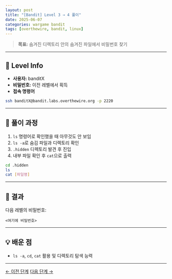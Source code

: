 ```yaml
---
layout: post
title: "[Bandit] Level 3 → 4 풀이"
date: 2025-06-07
categories: wargame bandit
tags: [overthewire, bandit, linux]
---
```


> **목표:** 숨겨진 디렉토리 안의 숨겨진 파일에서 비밀번호 찾기

---

## 🔐 Level Info

- **사용자:** banditX
- **비밀번호:** 이전 레벨에서 획득
- **접속 명령어**
```bash
ssh banditX@bandit.labs.overthewire.org -p 2220
```

---

## 🧪 풀이 과정

1. `ls` 명령어로 확인했을 때 아무것도 안 보임
2. `ls -a`로 숨김 파일과 디렉토리 확인
3. `.hidden` 디렉토리 발견 후 진입
4. 내부 파일 확인 후 `cat`으로 출력

```bash
cd .hidden
ls
cat [파일명]
```


---

## 🎯 결과

다음 레벨의 비밀번호:
```
<여기에 비밀번호>
```

---

## 💡 배운 점

- `ls -a`, `cd`, `cat` 활용 및 디렉토리 탐색 능력

---
[← 이전 단계](/2025/06/07/bandit-level2-3.html)
[다음 단계 →](/2025/06/07/bandit-level4-5.html)
